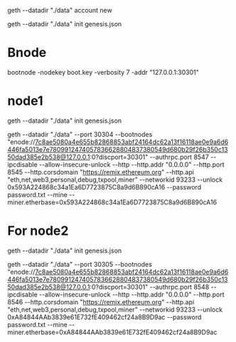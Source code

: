 geth --datadir "./data" account new

geth --datadir "./data" init genesis.json

# Bnode
bootnode -nodekey boot.key -verbosity 7 -addr "127.0.0.1:30301"

# node1 

geth --datadir "./data" init genesis.json

geth --datadir "./data" --port 30304 --bootnodes "enode://7c8ae5080a4e655b82868853abf24164dc62a13f16118ae0e9a6d6446fa5013e7e7809912474057836628804837380549d680b29f26b350c1350dad385e2b538@127.0.0.1:0?discport=30301" --authrpc.port 8547 --ipcdisable --allow-insecure-unlock --http --http.addr "0.0.0.0" --http.port 8545 --http.corsdomain "https://remix.ethereum.org" --http.api "eth,net,web3,personal,debug,txpool,miner" --networkid 93233 --unlock 0x593A224868c34a1Ea6D7723875C8a9d6B890cA16 --password password.txt --mine --miner.etherbase=0x593A224868c34a1Ea6D7723875C8a9d6B890cA16


# For node2

geth --datadir "./data" init genesis.json    

geth --datadir "./data" --port 30305 --bootnodes "enode://7c8ae5080a4e655b82868853abf24164dc62a13f16118ae0e9a6d6446fa5013e7e7809912474057836628804837380549d680b29f26b350c1350dad385e2b538@127.0.0.1:0?discport=30301" --authrpc.port 8548 --ipcdisable --allow-insecure-unlock --http --http.addr "0.0.0.0" --http.port 8546 --http.corsdomain "https://remix.ethereum.org" --http.api "eth,net,web3,personal,debug,txpool,miner" --networkid 93233 --unlock 0xA84844AAb3839e61E732fE409462cf24a8B9D9ac --password password.txt --mine --miner.etherbase=0xA84844AAb3839e61E732fE409462cf24a8B9D9ac